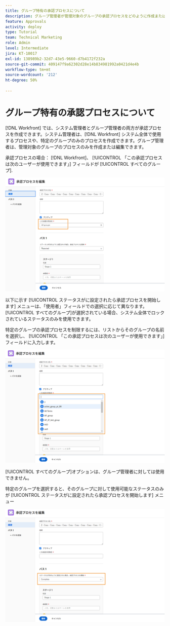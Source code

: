 ```yaml
---
title: グループ特有の承認プロセスについて
description: グループ管理者が管理対象のグループの承認プロセスをどのように作成または編集できるかについて説明します。
feature: Approvals
activity: deploy
type: Tutorial
team: Technical Marketing
role: Admin
level: Intermediate
jira: KT-10017
exl-id: 138989b2-32d7-43e5-9660-d7b4172f232a
source-git-commit: 409147f9a62302d28e14b834981992a0421d4e4b
workflow-type: tm+mt
source-wordcount: '212'
ht-degree: 50%

---
```


# グループ特有の承認プロセスについて

[!DNL Workfront] では、システム管理者とグループ管理者の両方が承認プロセスを作成できます。システム管理者は、[!DNL Workfront] システム全体で使用するプロセスや、特定のグループのみのプロセスを作成できます。グループ管理者は、管理対象のグループのプロセスのみを作成または編集できます。

承認プロセスの場合： [!DNL Workfront]、 [!UICONTROL 「この承認プロセスは次のユーザーが使用できます」] フィールドが [!UICONTROL すべてのグループ].

![[!UICONTROL グループフィールドがハイライトされた承認プロセスを編集]ウィンドウ](assets/admin-fund-approval-processes-1.png)

以下に示す [!UICONTROL ステータスがに設定されたら承認プロセスを開始します] メニューは、「使用者」フィールドでの選択に応じて異なります。 [!UICONTROL すべてのグループ]が選択されている場合、システム全体でロックされているステータスのみを使用できます。

特定のグループの承認プロセスを制限するには、リストからそのグループの名前を選択し、 [!UICONTROL 「この承認プロセスは次のユーザーが使用できます」] フィールドに入力します。

![[!UICONTROL グループフィールドが展開された承認プロセスを編集]ウィンドウ](assets/admin-fund-approval-processes-2.png)

[!UICONTROL すべてのグループ]オプションは、グループ管理者に対しては使用できません。

特定のグループを選択すると、そのグループに対して使用可能なステータスのみが [!UICONTROL ステータスがに設定されたら承認プロセスを開始します] メニュー

![[!UICONTROL ステータスフィールドがハイライトされた承認プロセスを編集]ウィンドウ](assets/admin-fund-approval-processes-3.png)

